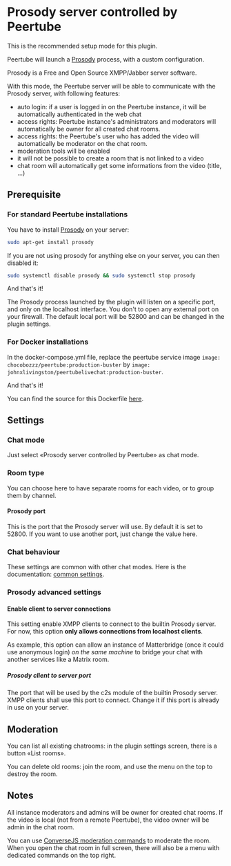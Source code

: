 # Prosody server controlled by Peertube

This is the recommended setup mode for this plugin.

Peertube will launch a [Prosody](https://prosody.im) process, with a custom configuration.

Prosody is a Free and Open Source XMPP/Jabber server software.

With this mode, the Peertube server will be able to communicate with the Prosody server, with following features:

- auto login: if a user is logged in on the Peertube instance, it will be automatically authenticated in the web chat
- access rights: Peertube instance's administrators and moderators will automatically be owner for all created chat rooms.
- access rights: the Peertube's user who has added the video will automatically be moderator on the chat room.
- moderation tools will be enabled
- it will not be possible to create a room that is not linked to a video
- chat room will automatically get some informations from the video (title, ...)

## Prerequisite

### For standard Peertube installations

You have to install [Prosody](https://prosody.im) on your server:

```bash
sudo apt-get install prosody
```

If you are not using prosody for anything else on your server, you can then disabled it:

```bash
sudo systemctl disable prosody && sudo systemctl stop prosody
```

And that's it!

The Prosody process launched by the plugin will listen on a specific port, and only on the localhost interface.
You don't to open any external port on your firewall.
The default local port will be 52800 and can be changed in the plugin settings.

### For Docker installations

In the docker-compose.yml file, replace the peertube service image
`image: chocobozzz/peertube:production-buster` by `image: johnxlivingston/peertubelivechat:production-buster`.

And that's it!

You can find the source for this Dockerfile [here](../docker/Dockerfile.buster).

## Settings

### Chat mode

Just select «Prosody server controlled by Peertube» as chat mode.

### Room type

You can choose here to have separate rooms for each video, or to group them by channel.

#### Prosody port

This is the port that the Prosody server will use. By default it is set to 52800. If you want to use another port, just change the value here.

### Chat behaviour

These settings are common with other chat modes.
Here is the documentation: [common settings](./common.md).

### Prosody advanced settings

#### Enable client to server connections

This setting enable XMPP clients to connect to the builtin Prosody server.
For now, this option **only allows connections from localhost clients**.

As example, this option can allow an instance of Matterbridge (once it could use anonymous login) *on the same machine* to bridge your chat with another services like a Matrix room.

##### Prosody client to server port

The port that will be used by the c2s module of the builtin Prosody server.
XMPP clients shall use this port to connect.
Change it if this port is already in use on your server.

## Moderation

You can list all existing chatrooms: in the plugin settings screen, there is a button «List rooms».

You can delete old rooms: join the room, and use the menu on the top to destroy the room.

## Notes

All instance moderators and admins will be owner for created chat rooms.
If the video is local (not from a remote Peertube), the video owner will be admin in the chat room.

You can use [ConverseJS moderation commands](https://conversejs.org/docs/html/features.html#moderating-chatrooms) to moderate the room.
When you open the chat room in full screen, there will also be a menu with dedicated commands on the top right.
